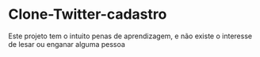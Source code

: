 # Clone-Twitter-cadastro
 Este projeto tem o intuito penas de aprendizagem, e não existe o interesse de lesar ou enganar alguma pessoa
